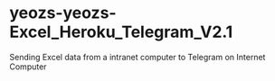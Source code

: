 # yeozs-yeozs-Excel_Heroku_Telegram_V2.1
Sending Excel data from a intranet computer to Telegram on Internet Computer

